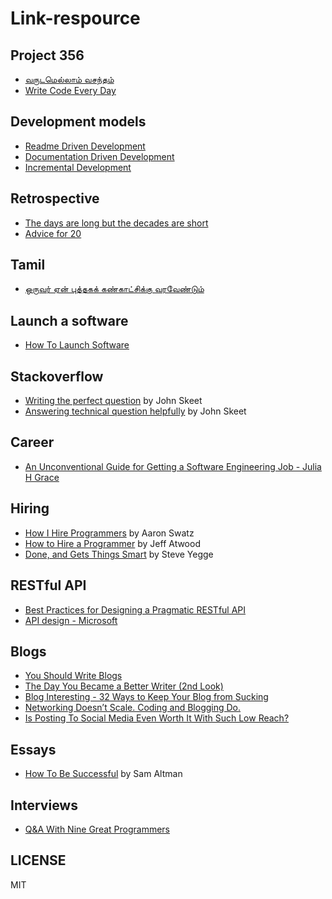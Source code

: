 # Link-respource

## Project 356
* [வருடமெல்லாம் வசந்தம்](https://nchokkan.wordpress.com/2016/08/29/365prjct/)
* [Write Code Every Day](https://johnresig.com/blog/write-code-every-day/)

## Development models

* [Readme Driven Development](http://tom.preston-werner.com/2010/08/23/readme-driven-development.html)
* [Documentation Driven Development](https://blog.izs.me/2017/06/documentation-driven-development)
* [Incremental Development](https://ronjeffries.com/articles/019-01ff/incremental/)

## Retrospective

* [The days are long but the decades are short](https://blog.samaltman.com/the-days-are-long-but-the-decades-are-short)
* [Advice for 20](https://patrickcollison.com/advice)

## Tamil

* [ஒருவர் ஏன் புத்தகக் கண்காட்சிக்கு வரவேண்டும்](https://jeyamohan.in/117289#.XGeW4aThWNJ)


## Launch a software

* [How To Launch Software](http://www.aaronsw.com/weblog/howtolaunch)

## Stackoverflow

* [Writing the perfect question](https://codeblog.jonskeet.uk/2010/08/29/writing-the-perfect-question/) by John Skeet
* [Answering technical question helpfully](https://codeblog.jonskeet.uk/2009/02/17/answering-technical-questions-helpfully/) by John Skeet


## Career

* [An Unconventional Guide for Getting a Software Engineering Job - Julia H Grace](http://www.juliahgrace.com/blog/2015/4/9/an-unconventional-guide-for-getting-a-software-engineering-job)

## Hiring

* [How I Hire Programmers](http://www.aaronsw.com/weblog/hiring) by Aaron Swatz
* [How to Hire a Programmer](https://blog.codinghorror.com/how-to-hire-a-programmer/) by Jeff Atwood
* [Done, and Gets Things Smart](http://steve-yegge.blogspot.com/2008/06/done-and-gets-things-smart.html) by Steve Yegge

## RESTful API
* [Best Practices for Designing a Pragmatic RESTful API](https://www.vinaysahni.com/best-practices-for-a-pragmatic-restful-api#requirements)
* [API design - Microsoft](https://docs.microsoft.com/en-us/azure/architecture/best-practices/api-design)


## Blogs
* [You Should Write Blogs](https://sites.google.com/site/steveyegge2/you-should-write-blogs)
* [The Day You Became a Better Writer (2nd Look)](https://blog.dilbert.com/2015/08/22/the-day-you-became-a-better-writer-2nd-look/)
* [Blog Interesting - 32 Ways to Keep Your Blog from Sucking](https://www.hanselman.com/blog/BlogInteresting32WaysToKeepYourBlogFromSucking.aspx)
* [Networking Doesn’t Scale. Coding and Blogging Do.](https://ozar.me/2016/08/networking-doesnt-scale-coding-and-blogging-do/)
* [Is Posting To Social Media Even Worth It With Such Low Reach?](https://www.reddit.com/r/Entrepreneur/comments/3hq6s7/is_posting_to_social_media_even_worth_it_with/cu9n3nf/)

## Essays
* [How To Be Successful](http://blog.samaltman.com/how-to-be-successful) by Sam Altman

## Interviews

* [Q&A With Nine Great Programmers](http://www.dodgycoder.net/2012/09/q-with-nine-great-programmers.html)

## LICENSE

  MIT
